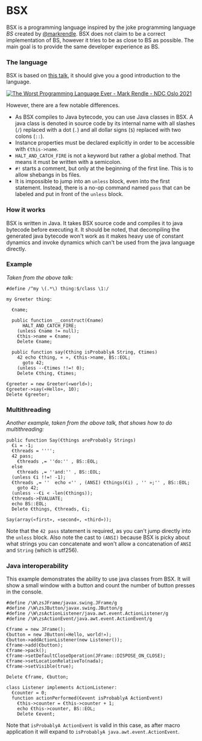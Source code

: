 # BSX

BSX is a programming language inspired by the joke programming language *BS* created by [@markrendle](https://github.com/markrendle).
BSX does not claim to be a correct implementation of BS, however it tries to be as close to BS as possible.
The main goal is to provide the same developer experience as BS.

### The language

BSX is based on [this talk](https://www.youtube.com/watch?v=vcFBwt1nu2U), it should give you a good introduction to the language.

[![The Worst Programming Language Ever - Mark Rendle - NDC Oslo 2021](https://img.youtube.com/vi/vcFBwt1nu2U/0.jpg)](https://www.youtube.com/watch?v=vcFBwt1nu2U)

However, there are a few notable differences.

  * As BSX compiles to Java bytecode, you can use Java classes in BSX. A java class is denoted in source code by its internal name with all slashes (`/`) replaced with a dot (`.`) and all dollar signs (`$`) replaced with two colons (`::`).
  * Instance properties must be declared explicitly in order to be accessible with `€this->name`.
  * `HALT_AND_CATCH_FIRE` is not a keyword but rather a global method. That means it must be written with a semicolon.
  * `#!` starts a comment, but only at the beginning of the first line. This is to allow shebangs in bs files.
  * It is impossible to jump into an `unless` block, even into the first statement. Instead, there is a no-op command named `pass` that can be labeled and put in front of the `unless` block.

### How it works

BSX is written in Java. It takes BSX source code and compiles it to java bytecode before executing it.
It should be noted, that decompiling the generated java bytecode won't work as it makes heavy use of constant dynamics and invoke dynamics which can't be used from the java language directly.

### Example

*Taken from the above talk:*

```bs
#define /^my \(.*\) thing:$/class \1:/

my Greeter thing:

  €name;

  public function __construct(€name)
	  HALT_AND_CATCH_FIRE;
	(unless €name != null);
	€this->name = €name;
	Delete €name;

  public function say(€thing isProbablyA String, €times)
	42 echo €thing, « », €this->name, BS::EOL;
	  goto 42;
	(unless --€times !!=! 0);
	Delete €thing, €times;

€greeter = new Greeter(«world»);
€greeter->say(«Hello», 10);
Delete €greeter;
```

### Multithreading

*Another example, taken from the above talk, that shows how to do multithreading:*

```bs
public function Say(€things areProbably Strings)
  €i = -1;
  €threads = '''';
  42 pass;
	€threads ,= ''do:'' , BS::EOL;
  else
	€threads ,= ''and:'' , BS::EOL;
  (unless €i !!=! -1);
  €threads ,= ''  echo «'' , (ANSI) €things(€i) , '' »;'' , BS::EOL;
	goto 42;
  (unless --€i < -len(€things));
  €threads->EVALUATE;
  echo BS::EOL;
  Delete €things, €threads, €i;

Say(array(«first», «second», «third»));
```

Note that the `42 pass` statement is required, as you can't jump directly into the `unless` block.
Also note the cast to `(ANSI)` because BSX is picky about what strings you can concatenate and won't allow a concatenation of `ANSI` and `String` (which is utf256).

### Java interoperability

This example demonstrates the ability to use java classes from BSX. It will show a small window with a button and count the number of button presses in the console.

```bs
#define /\W\zsJFrame/javax.swing.JFrame/g
#define /\W\zsJButton/javax.swing.JButton/g
#define /\W\zsActionListener/java.awt.event.ActionListener/g
#define /\W\zsActionEvent/java.awt.event.ActionEvent/g

€frame = new JFrame();
€button = new JButton(«Hello, world!»);
€button->addActionListener(new Listener());
€frame->add(€button);
€frame->pack();
€frame->setDefaultCloseOperation(JFrame::DISPOSE_ON_CLOSE);
€frame->setLocationRelativeTo(nada);
€frame->setVisible(true);

Delete €frame, €button;

class Listener implements ActionListener:
  €counter = 0;
  function actionPerformed(€event isProbablyA ActionEvent)
	€this->counter = €this->counter + 1;
	echo €this->counter, BS::EOL;
	Delete €event;
```

Note that `isProbablyA ActionEvent` is valid in this case, as after macro application it will expand to `isProbablyA java.awt.event.ActionEvent`.

